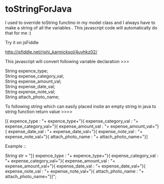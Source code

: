 toStringForJava
===============

I used to override toString functino in my model class and I always have to make a string of all the variables . This javascript code will automatically do that for me :)

Try it on jsFiddle

http://jsfiddle.net/rishi_karmicksol/4uyhkz02/

This javascript will convert following variable declaration >>>

                               
 String expence_type;          
 String expense_category_val;  
 String expense_amount_val;    
 String expense_date_val;      
 String expense_note_val;      
 String attach_photo_name;     
 
 To following string which can easily placed insite an empty string in java to string function return value >>>>
 
[{ expence_type : "+ expence_type+"}{ expense_category_val : "+ expense_category_val+"}{ expense_amount_val : "+ expense_amount_val+"}{ expense_date_val : "+ expense_date_val+"}{ expense_note_val : "+ expense_note_val+"}{ attach_photo_name : "+ attach_photo_name+"}]

Example ::

 String str = "[{ expence_type : "+ expence_type+"}{ expense_category_val : "+ expense_category_val+"}{ expense_amount_val : "+ expense_amount_val+"}{ expense_date_val : "+ expense_date_val+"}{ expense_note_val : "+ expense_note_val+"}{ attach_photo_name : "+ attach_photo_name+"}]";
